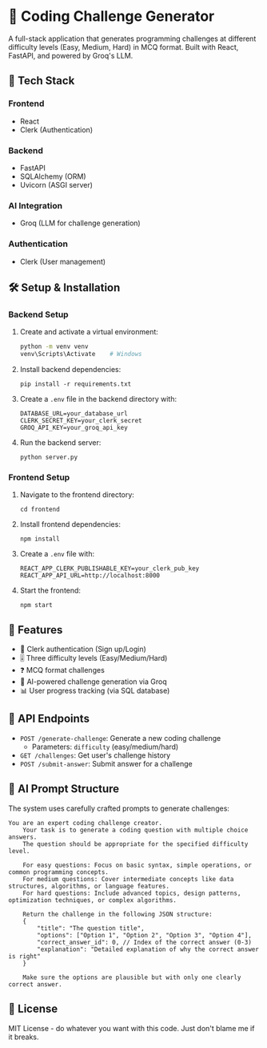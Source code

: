 # 🚀 Coding Challenge Generator

A full-stack application that generates programming challenges at different difficulty levels (Easy, Medium, Hard) in MCQ format. Built with React, FastAPI, and powered by Groq's LLM.

## 🔧 Tech Stack

### Frontend
- React
- Clerk (Authentication)

### Backend
- FastAPI
- SQLAlchemy (ORM)
- Uvicorn (ASGI server)

### AI Integration
- Groq (LLM for challenge generation)

### Authentication
- Clerk (User management)

## 🛠️ Setup & Installation

### Backend Setup

1. Create and activate a virtual environment:
   ```bash
   python -m venv venv
   venv\Scripts\Activate    # Windows
   ```

2. Install backend dependencies:
   ```
   pip install -r requirements.txt
   ```

3. Create a `.env` file in the backend directory with:
   ```
   DATABASE_URL=your_database_url
   CLERK_SECRET_KEY=your_clerk_secret
   GROQ_API_KEY=your_groq_api_key
   ```

4. Run the backend server:
   ```
   python server.py
   ```

### Frontend Setup

1. Navigate to the frontend directory:
   ```
   cd frontend
   ```

2. Install frontend dependencies:
   ```
   npm install
   ```

3. Create a `.env` file with:
   ```
   REACT_APP_CLERK_PUBLISHABLE_KEY=your_clerk_pub_key
   REACT_APP_API_URL=http://localhost:8000
   ```

4. Start the frontend:
   ```
   npm start
   ```

## 🌟 Features

- 🔐 Clerk authentication (Sign up/Login)
- 🎚️ Three difficulty levels (Easy/Medium/Hard)
- ❓ MCQ format challenges
- 🧠 AI-powered challenge generation via Groq
- 📊 User progress tracking (via SQL database)


## 🚦 API Endpoints

- `POST /generate-challenge`: Generate a new coding challenge
  - Parameters: `difficulty` (easy/medium/hard)
- `GET /challenges`: Get user's challenge history
- `POST /submit-answer`: Submit answer for a challenge

## 🤖 AI Prompt Structure

The system uses carefully crafted prompts to generate challenges:

```
You are an expert coding challenge creator. 
    Your task is to generate a coding question with multiple choice answers.
    The question should be appropriate for the specified difficulty level.

    For easy questions: Focus on basic syntax, simple operations, or common programming concepts.
    For medium questions: Cover intermediate concepts like data structures, algorithms, or language features.
    For hard questions: Include advanced topics, design patterns, optimization techniques, or complex algorithms.

    Return the challenge in the following JSON structure:
    {
        "title": "The question title",
        "options": ["Option 1", "Option 2", "Option 3", "Option 4"],
        "correct_answer_id": 0, // Index of the correct answer (0-3)
        "explanation": "Detailed explanation of why the correct answer is right"
    }

    Make sure the options are plausible but with only one clearly correct answer.
```

## 📜 License

MIT License - do whatever you want with this code. Just don't blame me if it breaks.
